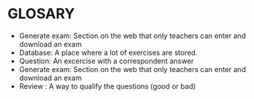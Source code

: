 # GLOSARY
* Generate exam: Section on the web that only teachers can enter and download an exam 
* Database: A place where a lot of exercises are stored.
* Question: An excercise with a correspondent answer
* Generate exam: Section on the web that only teachers can enter and download an exam
* Review :  A way to qualify the questions (good or bad)
